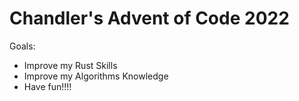 # Chandler's Advent of Code 2022

Goals:

* Improve my Rust Skills
* Improve my Algorithms Knowledge
* Have fun!!!!

